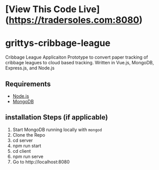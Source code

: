 # [View This Code Live] (https://tradersoles.com:8080)

# grittys-cribbage-league
Cribbage League Applicaiton
Prototype to convert paper tracking of cribbage leagues to cloud based tracking. 
Written in Vue.js, MongoDB, Express.js, and Node.js

## Requirements

- [Node.js](http://nodejs.org/)
- [MongoDB](https://www.mongodb.org/)

## installation Steps (if applicable)

1. Start MongoDB running locally with `mongod`
2. Clone the Repo
3. cd server
4. npm run start
5. cd client
6. npm run serve
7. Go to http://localhost:8080
